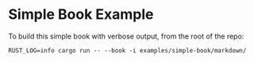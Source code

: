 # Simple Book Example

To build this simple book with verbose output,
from the root of the repo:

```
RUST_LOG=info cargo run -- --book -i examples/simple-book/markdown/
```